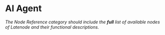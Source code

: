 # AI Agent

_The Node Reference category should include the **full** list of available nodes of Latenode and their functional descriptions._
